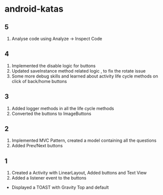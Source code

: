 # android-katas
## 5
1. Analyse code using Analyze -> Inspect Code

## 4
1. Implemented the disable logic for buttons
2. Updated saveInstance method related logic , to fix the rotate issue
3. Some more debug skills and learned about activity life cycle methods on click of back/home buttons

## 3
1. Added logger methods in all the life cycle methods
2. Converted the buttons to ImageButtons

## 2
1. Implemented MVC Pattern, created a model containing all the questions
2. Added Prev/Next buttons


## 1
1. Created a Activity with LinearLayout, Added buttons and Text View
2. Added a listener event to the buttons
* Displayed a TOAST with Gravity Top and default
